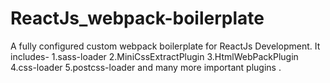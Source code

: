 # ReactJs_webpack-boilerplate
A fully configured custom webpack boilerplate for ReactJs Development.
It includes-
1.sass-loader
2.MiniCssExtractPlugin
3.HtmlWebPackPlugin
4.css-loader
5.postcss-loader
and many more important plugins .
